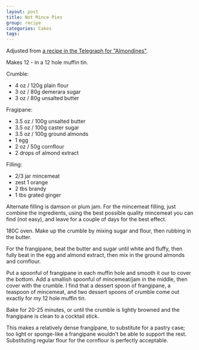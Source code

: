 ```yaml
---
layout: post
title: Not Mince Pies
group: recipe
categories: Cakes
tags: 
---
```



Adjusted from [a recipe in the Telegraph for "Almondines"](http://www.telegraph.co.uk/travel/destinations/europe/uk/london/8946631/Cake-recipe-Edd-Kimbers-almondines.html). 

Makes 12 - in a 12 hole muffin tin.

Crumble:

- 4 oz / 120g plain flour
- 3 oz / 80g demerara sugar
- 3 oz / 80g unsalted butter

Fragipane:

- 3\.5 oz / 100g unsalted butter
- 3\.5 oz / 100g caster sugar
- 3\.5 oz /  100g ground almonds
- 1 egg
- 2 oz / 50g cornflour
- 2 drops of almond extract

Filling:

- 2/3 jar mincemeat
- zest 1 orange
- 2 tbs brandy
- 1 tbs grated ginger

Alternate filling is damson or plum jam.  For the mincemeat filling, just combine the ingredients, using the best possible quality mincemeat you can find (not easy), and leave for a couple of days for the best effect.

180C oven.  Make up the crumble by mixing sugar and flour, then rubbing in the butter.

For the frangipane, beat the butter and sugar until white and fluffy, then fully beat in the egg and almond extract, then mix in the ground almonds and cornflour.

Put a spoonful of frangipane in each muffin hole and smooth it our to cover the bottom.  Add a smallish spoonful of mincemeat/jam in the middle, then cover with the crumble.  I find that a dessert spoon of frangipane, a teaspoon of mincemeat, and two dessert spoons of crumble come out exactly for my 12 hole muffin tin.

Bake for 20-25 minutes, or until the crumble is lightly browned and the frangipane is clean to a cocktail stick.

This makes a relatively dense frangipane, to substitute for a pastry case; too light or sponge-like a frangipane wouldn't be able to support the rest.  Substituting regular flour for the cornflour is perfectly acceptable.